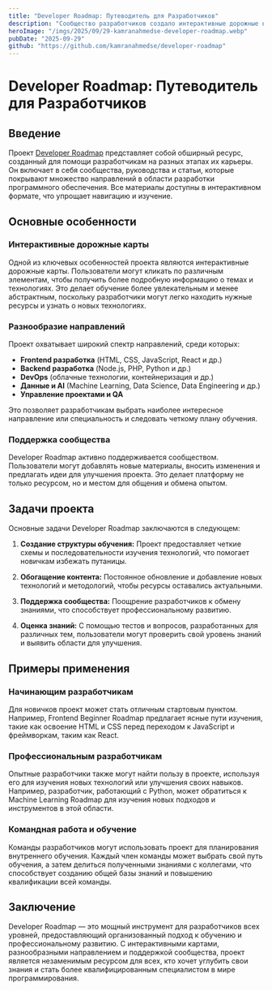 ```yaml
---
title: "Developer Roadmap: Путеводитель для Разработчиков"
description: "Сообщество разработчиков создало интерактивные дорожные карты, статьи и ресурсы для навигации по карьерным путям в сфере технологий."
heroImage: "/imgs/2025/09/29-kamranahmedse-developer-roadmap.webp"
pubDate: "2025-09-29"
github: "https://github.com/kamranahmedse/developer-roadmap"
---
```


# Developer Roadmap: Путеводитель для Разработчиков

## Введение

Проект [Developer Roadmap](https://github.com/kamranahmedse/developer-roadmap) представляет собой обширный ресурс, созданный для помощи разработчикам на разных этапах их карьеры. Он включает в себя сообщества, руководства и статьи, которые покрывают множество направлений в области разработки программного обеспечения. Все материалы доступны в интерактивном формате, что упрощает навигацию и изучение.

## Основные особенности

### Интерактивные дорожные карты

Одной из ключевых особенностей проекта являются интерактивные дорожные карты. Пользователи могут кликать по различным элементам, чтобы получить более подробную информацию о темах и технологиях. Это делает обучение более увлекательным и менее абстрактным, поскольку разработчики могут легко находить нужные ресурсы и узнать о новых технологиях.

### Разнообразие направлений

Проект охватывает широкий спектр направлений, среди которых:

- **Frontend разработка** (HTML, CSS, JavaScript, React и др.)
- **Backend разработка** (Node.js, PHP, Python и др.)
- **DevOps** (облачные технологии, контейнеризация и др.)
- **Данные и AI** (Machine Learning, Data Science, Data Engineering и др.)
- **Управление проектами и QA**

Это позволяет разработчикам выбрать наиболее интересное направление или специальность и следовать четкому плану обучения.

### Поддержка сообщества

Developer Roadmap активно поддерживается сообществом. Пользователи могут добавлять новые материалы, вносить изменения и предлагать идеи для улучшения проекта. Это делает платформу не только ресурсом, но и местом для общения и обмена опытом.

## Задачи проекта

Основные задачи Developer Roadmap заключаются в следующем:

1. **Создание структуры обучения:** Проект предоставляет четкие схемы и последовательности изучения технологий, что помогает новичкам избежать путаницы.

2. **Обогащение контента:** Постоянное обновление и добавление новых технологий и методологий, чтобы ресурсы оставались актуальными.

3. **Поддержка сообщества:** Поощрение разработчиков к обмену знаниями, что способствует профессиональному развитию.

4. **Оценка знаний:** С помощью тестов и вопросов, разработанных для различных тем, пользователи могут проверить свой уровень знаний и выявить области для улучшения.

## Примеры применения

### Начинающим разработчикам

Для новичков проект может стать отличным стартовым пунктом. Например, Frontend Beginner Roadmap предлагает ясные пути изучения, такие как освоение HTML и CSS перед переходом к JavaScript и фреймворкам, таким как React.

### Профессиональным разработчикам

Опытные разработчики также могут найти пользу в проекте, используя его для изучения новых технологий или улучшения своих навыков. Например, разработчик, работающий с Python, может обратиться к Machine Learning Roadmap для изучения новых подходов и инструментов в этой области.

### Командная работа и обучение

Команды разработчиков могут использовать проект для планирования внутреннего обучения. Каждый член команды может выбрать свой путь обучения, а затем делиться полученными знаниями с коллегами, что способствует созданию общей базы знаний и повышению квалификации всей команды.

## Заключение

Developer Roadmap — это мощный инструмент для разработчиков всех уровней, предоставляющий организованный подход к обучению и профессиональному развитию. С интерактивными картами, разнообразными направлением и поддержкой сообщества, проект является незаменимым ресурсом для всех, кто хочет углубить свои знания и стать более квалифицированным специалистом в мире программирования.

